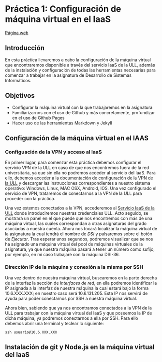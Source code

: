 #  Práctica 1: Configuración de máquina virtual en el IaaS
[Página web](https://ull-esit-inf-dsi-2021.github.io/ull-esit-inf-dsi-20-21-prct01-iaas-Zarlie/)

## Introducción
En esta práctica llevaremos a cabo la configuración de la máquina virtual que encontraremos disponible a través del servicio IaaS de la ULL, además de la instalación y configuración de todas las herramientas necesarias para comenzar a trabajar en la asignatura de Desarrollo de Sistemas Informáticos.

## Objetivos
- Configurar la máquina virtual con la que trabajaremos en la asignatura
- Familiarizarnos con el uso de Github y más concretamente, profundizar en el uso de Github Pages
- Hacer uso de las herramientas Markdown y Jekyll

## Configuración de la máquina virtual en el IAAS
### Configuación de la VPN y acceso al IaaS
En primer lugar, para comenzar esta práctica debemos configurar el servicio VPN de la ULL en caso de que nos encontremos fuera de la red universitaria, ya que sin ella no podremos acceder al servicio del IaaS. Para ello, debemos acceder a la [documentación de configuración de la VPN de la ULL](https://www.ull.es/servicios/stic/2020/12/01/servicio-de-vpn-de-la-ull/) y descargar las instrucciones correspondientes a nuestro sistema operativo: Windows, Linux, MAC OSX, Android, IOS. Una vez configurado el servicio de VPN, trataremos de conectarnos a la VPN de la ULL para proceder con la práctica.

Una vez estemos conectados a la VPN, accederemos al [Servicio IaaS de la ULL](https://iaas.ull.es/) donde introduciremos nuestras credenciales ULL. Acto seguido, se mostrará un panel en el que puede que nos encontremos con más de una máquina virtual, las cuales correspondan a otras asignaturas del grado asociadas a nuestra cuenta. Ahora nos tocará localizar la máquina virtual de la asignatura la cual tendrá el nombre de *DSI* y pulsaremos sobre el botón de *Ejecutar*. Tras esperar unos segundos, podremos visualizar que se nos ha asignado una máquina virtual del pool de máquinas virtuales de la asignatura, ya que nuestra máquina pasará a tener un número como sufijo, por ejemplo, en mi caso trabajaré con la máquina DSI-36.

### Dirección IP de la máquina y conexión a la misma por SSH    
Una vez dentro de nuestra máquina virtual, buscaremos en la parte derecha de la interfaz la sección de *Interfaces de red*, en ella podremos identificar la IP asignada a la interfaz de nuestra máquina la cual estará bajo la forma 10.6.XXX.XXX; en nuestro caso será 10.6.131.205. Esta IP nos servirá de ayuda para poder conectarnos por SSH a nuestra máquina virtual. 

Ahora bien, sabiendo que ya nos encontramos conectados a la VPN de la ULL para trabajar con la máquina virtual del IaaS y que poseemos la IP de dicha máquina, ya podremos conectarnos a ella por SSH. Para ello debemos abrir una terminal y teclear lo siguiente:  
```
ssh usuario@10.6.XXX.XXX
```

## Instalación de git y Node.js en la máquina virtual del IaaS
